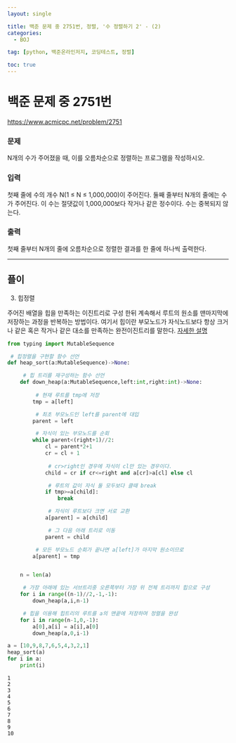 ```yaml
---
layout: single

title: 백준 문제 중 2751번, 정렬, '수 정렬하기 2' - (2)
categories:
  - BOJ

tag: [python, 백준온라인저지, 코딩테스트, 정렬]

toc: true
---
```


# 백준 문제 중 2751번
https://www.acmicpc.net/problem/2751

### 문제

N개의 수가 주어졌을 때, 이를 오름차순으로 정렬하는 프로그램을 작성하시오.

### 입력

첫째 줄에 수의 개수 N(1 ≤ N ≤ 1,000,000)이 주어진다. 둘째 줄부터 N개의 줄에는 수가 주어진다. 이 수는 절댓값이 1,000,000보다 작거나 같은 정수이다. 수는 중복되지 않는다.

### 출력

첫째 줄부터 N개의 줄에 오름차순으로 정렬한 결과를 한 줄에 하나씩 출력한다.

---
## 플이

3. 힙정렬

주어진 배열을 힙을 만족하는 이진트리로 구성 한뒤 계속해서 루트의 원소를 맨마지막에 저장하는 과정을 반복하는 방법이다. 여기서 힙이란 부모노드가 자식노드보다 항상 크거나 같은 혹은 작거나 같은 대소를 만족하는 완전이진트리를 말한다. [자세한 설명](https://namu.wiki/w/%EC%A0%95%EB%A0%AC%20%EC%95%8C%EA%B3%A0%EB%A6%AC%EC%A6%98#s-2.2.2)


```python
from typing import MutableSequence

 # 힙정렬을 구현할 함수 선언
def heap_sort(a:MutableSequence)->None:

     # 힙 트리를 재구성하는 함수 선언
    def down_heap(a:MutableSequence,left:int,right:int)->None:
   
         # 현재 루트를 tmp에 저장
        tmp = a[left]

         # 최초 부모노드인 left를 parent에 대입
        parent = left

         # 자식이 있는 부모노드를 순회
        while parent<(right+1)//2:
            cl = parent*2+1
            cr = cl + 1
  
             # cr>right인 경우에 자식이 cl만 있는 경우이다.
            child = cr if cr<=right and a[cr]>a[cl] else cl

             # 루트의 값이 자식 둘 모두보다 클때 break
            if tmp>=a[child]:
                break

             # 자식이 루트보다 크면 서로 교환
            a[parent] = a[child]

             # 그 다음 아래 트리로 이동
            parent = child

         # 모든 부모노드 순회가 끝나면 a[left]가 마지막 원소이므로
        a[parent] = tmp


    n = len(a)

     # 가장 아래에 있는 서브트리중 오른쪽부터 가장 위 전체 트리까지 힙으로 구성
    for i in range((n-1)//2,-1,-1):
        down_heap(a,i,n-1)

     # 힙을 이용해 힙트리의 루트를 a의 맨끝에 저장하며 정렬을 완성
    for i in range(n-1,0,-1):
        a[0],a[i] = a[i],a[0]
        down_heap(a,0,i-1)

a = [10,9,8,7,6,5,4,3,2,1]
heap_sort(a)
for i in a:
    print(i)
```

    1
    2
    3
    4
    5
    6
    7
    8
    9
    10

